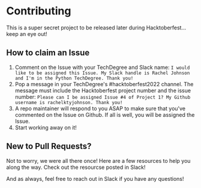 # Contributing

This is a super secret project to be released later during Hacktoberfest... keep an eye out!


## How to claim an Issue
1. Comment on the Issue with your TechDegree and Slack name: `I would like to be assigned this Issue. My Slack handle is Rachel Johnson and I'm in the Python TechDegree. Thank you!`
2. Pop a message in your TechDegree's #hacktoberfest2022 channel. The message must include the Hacktoberfest project number and the issue number: `Please can I be assigned Issue #4 of Project 1? My Github username is rachelktyjohnson. Thank you!`
3. A repo maintainer will respond to you ASAP to make sure that you've commented on the Issue on Github. If all is well, you will be assigned the Issue.
4. Start working away on it!


## New to Pull Requests?
Not to worry, we were all there once! Here are a few resources to help you along the way. Check out the resourcse posted in Slack!

And as always, feel free to reach out in Slack if you have any questions!

